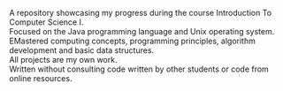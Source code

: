 A repository showcasing my progress during the course Introduction To Computer Science I. <br>
Focused on the Java programming language and Unix operating system.  <br>
EMastered computing concepts, programming principles, algorithm development and basic data structures. <br>
All projects are my own work. <br>
Written without consulting code written by other students or code from online resources.
